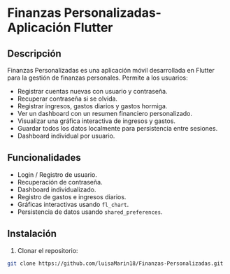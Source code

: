 # Finanzas Personalizadas- Aplicación Flutter

## Descripción
Finanzas Personalizadas es una aplicación móvil desarrollada en Flutter para la gestión de finanzas personales. Permite a los usuarios:

- Registrar cuentas nuevas con usuario y contraseña.
- Recuperar contraseña si se olvida.
- Registrar ingresos, gastos diarios y gastos hormiga.
- Ver un dashboard con un resumen financiero personalizado.
- Visualizar una gráfica interactiva de ingresos y gastos.
- Guardar todos los datos localmente para persistencia entre sesiones.
- Dashboard individual por usuario.

## Funcionalidades
- Login / Registro de usuario.
- Recuperación de contraseña.
- Dashboard individualizado.
- Registro de gastos e ingresos diarios.
- Gráficas interactivas usando `fl_chart`.
- Persistencia de datos usando `shared_preferences`.

## Instalación

1. Clonar el repositorio:
```bash
git clone https://github.com/luisaMarin18/Finanzas-Personalizadas.git
